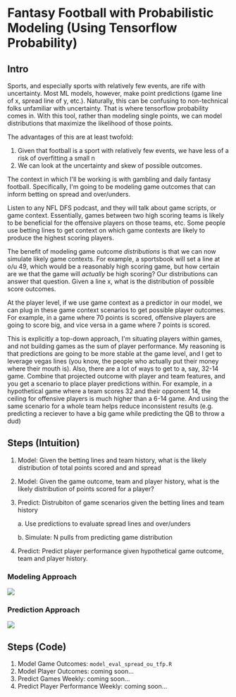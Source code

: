 # Fantasy Football with Probabilistic Modeling (Using Tensorflow Probability)

## Intro 

Sports, and especially sports with relatively few events, are rife with uncertainty. Most ML models, however, make point predictions (game line of x, spread line of y, etc.). Naturally, this can be confusing to non-technical folks unfamiliar with uncertainty. That is where tensorflow probability comes in. With this tool, rather than modeling single points, we can model distributions that maximize the likelihood of those points. 

The advantages of this are at least twofold:

1. Given that football is a sport with relatively few events, we have less of a risk of overfitting a small n  
2. We can look at the uncertainty and skew of possible outcomes.

The context in which I'll be working is with gambling and daily fantasy football. Specifically, I'm going to be modeling game outcomes that can inform betting on spread and over/unders. 

Listen to any NFL DFS podcast, and they will talk about game scripts, or game context. Essentially, games between two high scoring teams is likely to be beneficial for the offensive players on those teams, etc. Some people use betting lines to get context on which game contexts are likely to produce the highest scoring players. 

The benefit of modeling game outcome *distributions* is that we can now simulate likely game contexts. For example, a sportsbook will set a line at o/u 49, which would be a reasonably high scoring game, but how certain are we that the game will *actually* be high scoring? Our distributions can answer that question. Given a line x, what is the distribution of possible score outcomes.

At the player level, if we use game context as a predictor in our model, we can plug in these game context scenarios to get possible player outcomes. For example, in a game where 70 points is scored, offensive players are going to score big, and vice versa in a game where 7 points is scored. 

This is explicitly a top-down approach, I'm situating players within games, and not building games as the sum of player performance. My reasoning is that predictions are going to be more stable at the game level, and I get to leverage vegas lines (you know, the people who actually put their money where their mouth is). Also, there are a lot of ways to get to a, say, 32-14 game. Combine that projected outcome with player and team features, and you get a scenario to place player predictions within. For example, in a hypothetical game where a team scores 32 and their opponent 14, the ceiling for offensive players is much higher than a 6-14 game. And using the same scenario for a whole team helps reduce inconsistent results (e.g. predicting a reciever to have a big game while predicting the QB to throw a dud)

## Steps (Intuition)

1. Model: Given the betting lines and team history, what is the likely distribution of total points scored and and spread

2. Model: Given the game outcome, team and player history, what is the likely distribution of points scored for a player?

3. Predict: Distrubiton of game scenarios given the betting lines and team history

    a. Use predictions to evaluate spread lines and over/unders
    
    b. Simulate: N pulls from predicting game distribution

4. Predict: Predict player performance given hypothetical game outcome, team and player history.

### Modeling Approach  

![](https://drive.google.com/file/d/1zaqKx_9yzFDL_y1t9Y_1mUr0jF38_5Jn/view?usp=sharing)  

### Prediction Approach  

![](https://drive.google.com/file/d/1OHwmQFOqzAij2IElyLdBv-bVTBlLpDqJ/view?usp=sharing)  

## Steps (Code)

1. Model Game Outcomes: `model_eval_spread_ou_tfp.R`
2. Model Player Outcomes: coming soon...
3. Predict Games Weekly: coming soon...
4. Predict Player Performance Weekly: coming soon...



